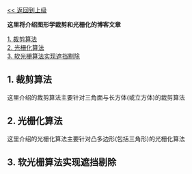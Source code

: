 [<< 返回到上级](index.md)

**这里将介绍图形学裁剪和光栅化的博客文章**  

[1. 裁剪算法](#1)  
[2. 光栅化算法](#2)  
[3. 软光栅算法实现遮挡剔除](#3)  

<span id="1"></span>  
## **1. 裁剪算法**  
这里介绍的裁剪算法主要针对三角面与长方体(或立方体)的裁剪算法  

<span id="2"></span>
## **2. 光栅化算法**  
这里介绍的光栅化算法主要针对凸多边形(包括三角形)的光栅化算法  

<span id="3"></span>
## **3. 软光栅算法实现遮挡剔除**  